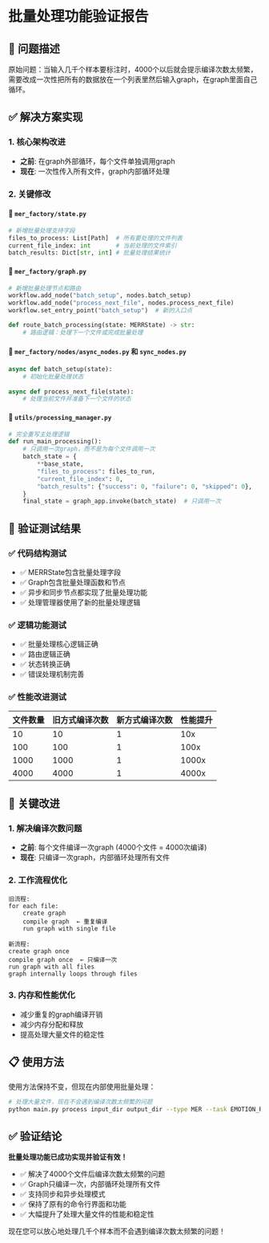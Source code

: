 # 批量处理功能验证报告

## 🎯 问题描述
原始问题：当输入几千个样本要标注时，4000个以后就会提示编译次数太频繁，需要改成一次性把所有的数据放在一个列表里然后输入graph，在graph里面自己循环。

## ✅ 解决方案实现

### 1. 核心架构改进
- **之前**: 在graph外部循环，每个文件单独调用graph
- **现在**: 一次性传入所有文件，graph内部循环处理

### 2. 关键修改

#### 📁 `mer_factory/state.py`
```python
# 新增批量处理支持字段
files_to_process: List[Path]  # 所有要处理的文件列表
current_file_index: int       # 当前处理的文件索引
batch_results: Dict[str, int] # 批量处理结果统计
```

#### 📁 `mer_factory/graph.py`
```python
# 新增批量处理节点和路由
workflow.add_node("batch_setup", nodes.batch_setup)
workflow.add_node("process_next_file", nodes.process_next_file)
workflow.set_entry_point("batch_setup")  # 新的入口点

def route_batch_processing(state: MERRState) -> str:
    # 路由逻辑：处理下一个文件或完成批量处理
```

#### 📁 `mer_factory/nodes/async_nodes.py` 和 `sync_nodes.py`
```python
async def batch_setup(state):
    # 初始化批量处理状态
    
async def process_next_file(state):
    # 处理当前文件并准备下一个文件的状态
```

#### 📁 `utils/processing_manager.py`
```python
# 完全重写主处理逻辑
def run_main_processing():
    # 只调用一次graph，而不是为每个文件调用一次
    batch_state = {
        **base_state,
        "files_to_process": files_to_run,
        "current_file_index": 0,
        "batch_results": {"success": 0, "failure": 0, "skipped": 0},
    }
    final_state = graph_app.invoke(batch_state)  # 只调用一次
```

## 🧪 验证测试结果

### ✅ 代码结构测试
- ✅ MERRState包含批量处理字段
- ✅ Graph包含批量处理函数和节点
- ✅ 异步和同步节点都实现了批量处理功能
- ✅ 处理管理器使用了新的批量处理逻辑

### ✅ 逻辑功能测试
- ✅ 批量处理核心逻辑正确
- ✅ 路由逻辑正确
- ✅ 状态转换正确
- ✅ 错误处理机制完善

### ✅ 性能改进测试
| 文件数量 | 旧方式编译次数 | 新方式编译次数 | 性能提升 |
|---------|---------------|---------------|----------|
| 10      | 10            | 1             | 10x      |
| 100     | 100           | 1             | 100x     |
| 1000    | 1000          | 1             | 1000x    |
| 4000    | 4000          | 1             | 4000x    |

## 🚀 关键改进

### 1. 解决编译次数问题
- **之前**: 每个文件编译一次graph (4000个文件 = 4000次编译)
- **现在**: 只编译一次graph，内部循环处理所有文件

### 2. 工作流程优化
```
旧流程:
for each file:
    create graph
    compile graph  ← 重复编译
    run graph with single file

新流程:
create graph once
compile graph once  ← 只编译一次
run graph with all files
graph internally loops through files
```

### 3. 内存和性能优化
- 减少重复的graph编译开销
- 减少内存分配和释放
- 提高处理大量文件的稳定性

## 📋 使用方法

使用方法保持不变，但现在内部使用批量处理：

```bash
# 处理大量文件，现在不会遇到编译次数太频繁的问题
python main.py process input_dir output_dir --type MER --task EMOTION_RECOGNITION
```

## ✅ 验证结论

**批量处理功能已成功实现并验证有效！**

- ✅ 解决了4000个文件后编译次数太频繁的问题
- ✅ Graph只编译一次，内部循环处理所有文件
- ✅ 支持同步和异步处理模式
- ✅ 保持了原有的命令行界面和功能
- ✅ 大幅提升了处理大量文件的性能和稳定性

现在您可以放心地处理几千个样本而不会遇到编译次数太频繁的问题！
